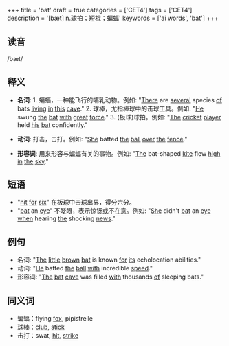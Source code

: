 +++
title = 'bat'
draft = true
categories = ['CET4']
tags = ['CET4']
description = '[bæt] n.球拍；短棍；蝙蝠'
keywords = ['ai words', 'bat']
+++

## 读音
/bæt/

## 释义
- **名词**: 1. 蝙蝠，一种能飞行的哺乳动物。例如: "[There](/post/there/) are [several](/post/several/) species [of](/post/of/) bats [living](/post/living/) [in](/post/in/) [this](/post/this/) [cave](/post/cave/)."
   2. 球棒，尤指棒球中的击球工具。例如: "[He](/post/he/) swung [the](/post/the/) [bat](/post/bat/) [with](/post/with/) [great](/post/great/) [force](/post/force/)."
   3. (板球)球拍。例如: "[The](/post/the/) [cricket](/post/cricket/) [player](/post/player/) held [his](/post/his/) [bat](/post/bat/) confidently."

- **动词**: 打击，击打。例如: "[She](/post/she/) batted [the](/post/the/) [ball](/post/ball/) [over](/post/over/) [the](/post/the/) [fence](/post/fence/)."
- **形容词**: 用来形容与蝙蝠有关的事物。例如: "[The](/post/the/) bat-shaped [kite](/post/kite/) flew [high](/post/high/) [in](/post/in/) [the](/post/the/) [sky](/post/sky/)."

## 短语
- "[hit](/post/hit/) [for](/post/for/) [six](/post/six/)" 在板球中击球出界，得分六分。
- "[bat](/post/bat/) an [eye](/post/eye/)" 不眨眼，表示惊讶或不在意。例如: "[She](/post/she/) didn't [bat](/post/bat/) an [eye](/post/eye/) [when](/post/when/) hearing [the](/post/the/) shocking [news](/post/news/)."

## 例句
- 名词: "[The](/post/the/) [little](/post/little/) [brown](/post/brown/) [bat](/post/bat/) is known [for](/post/for/) [its](/post/its/) echolocation abilities."
- 动词: "[He](/post/he/) batted [the](/post/the/) [ball](/post/ball/) [with](/post/with/) incredible [speed](/post/speed/)."
- 形容词: "[The](/post/the/) [bat](/post/bat/) [cave](/post/cave/) was filled [with](/post/with/) thousands [of](/post/of/) sleeping bats."

## 同义词
- 蝙蝠：flying [fox](/post/fox/), pipistrelle
- 球棒：[club](/post/club/), [stick](/post/stick/)
- 击打：swat, [hit](/post/hit/), [strike](/post/strike/)
